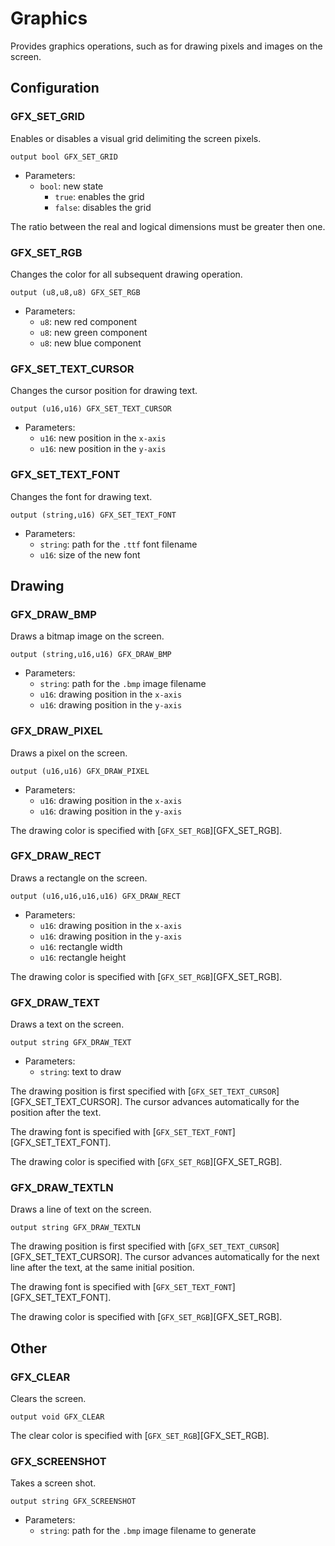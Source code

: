 # Graphics

Provides graphics operations, such as for drawing pixels and images on the
screen.

## Configuration

### GFX_SET_GRID

Enables or disables a visual grid delimiting the screen pixels.

```ceu
output bool GFX_SET_GRID
```

- Parameters:
    - `bool`: new state
        - `true`: enables the grid
        - `false`: disables the grid

The ratio between the real and logical dimensions must be greater then one.

### GFX_SET_RGB

Changes the color for all subsequent drawing operation.

```ceu
output (u8,u8,u8) GFX_SET_RGB
```

- Parameters:
    - `u8`: new red component
    - `u8`: new green component
    - `u8`: new blue component

### GFX_SET_TEXT_CURSOR

Changes the cursor position for drawing text.

```ceu
output (u16,u16) GFX_SET_TEXT_CURSOR
```

- Parameters:
    - `u16`: new position in the `x-axis`
    - `u16`: new position in the `y-axis`

### GFX_SET_TEXT_FONT

Changes the font for drawing text.

```ceu
output (string,u16) GFX_SET_TEXT_FONT
```

- Parameters:
    - `string`: path for the `.ttf` font filename
    - `u16`: size of the new font

## Drawing

### GFX_DRAW_BMP

Draws a bitmap image on the screen.

```ceu
output (string,u16,u16) GFX_DRAW_BMP
```

- Parameters:
    - `string`: path for the `.bmp` image filename
    - `u16`: drawing position in the `x-axis`
    - `u16`: drawing position in the `y-axis`

### GFX_DRAW_PIXEL

Draws a pixel on the screen.

```ceu
output (u16,u16) GFX_DRAW_PIXEL
```

- Parameters:
    - `u16`: drawing position in the `x-axis`
    - `u16`: drawing position in the `y-axis`

The drawing color is specified with [`GFX_SET_RGB`][GFX_SET_RGB].

### GFX_DRAW_RECT

Draws a rectangle on the screen.

```ceu
output (u16,u16,u16,u16) GFX_DRAW_RECT
```

- Parameters:
    - `u16`: drawing position in the `x-axis`
    - `u16`: drawing position in the `y-axis`
    - `u16`: rectangle width
    - `u16`: rectangle height

The drawing color is specified with [`GFX_SET_RGB`][GFX_SET_RGB].

### GFX_DRAW_TEXT

Draws a text on the screen.

```ceu
output string GFX_DRAW_TEXT
```

- Parameters:
    - `string`: text to draw

The drawing position is first specified with
[`GFX_SET_TEXT_CURSOR`][GFX_SET_TEXT_CURSOR].
The cursor advances automatically for the position after the text.

The drawing font is specified with [`GFX_SET_TEXT_FONT`][GFX_SET_TEXT_FONT].

The drawing color is specified with [`GFX_SET_RGB`][GFX_SET_RGB].

### GFX_DRAW_TEXTLN

Draws a line of text on the screen.

```ceu
output string GFX_DRAW_TEXTLN
```

The drawing position is first specified with
[`GFX_SET_TEXT_CURSOR`][GFX_SET_TEXT_CURSOR].
The cursor advances automatically for the next line after the text, at the same
initial position.

The drawing font is specified with [`GFX_SET_TEXT_FONT`][GFX_SET_TEXT_FONT].

The drawing color is specified with [`GFX_SET_RGB`][GFX_SET_RGB].

## Other

### GFX_CLEAR

Clears the screen.

```ceu
output void GFX_CLEAR
```

The clear color is specified with [`GFX_SET_RGB`][GFX_SET_RGB].

### GFX_SCREENSHOT

Takes a screen shot.

```ceu
output string GFX_SCREENSHOT
```

- Parameters:
    - `string`: path for the `.bmp` image filename to generate
